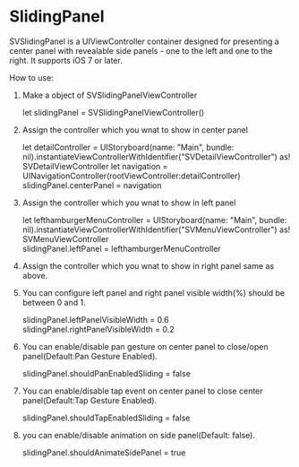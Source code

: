 # SlidingPanel
SVSlidingPanel is a UIViewController container designed for presenting a center panel with revealable side panels - one to the left and one to the right.
It supports iOS 7 or later.


How to use:

1. Make a object of SVSlidingPanelViewController

    let slidingPanel = SVSlidingPanelViewController()
    

2.  Assign the controller which you wnat to show in center panel
    
    let  detailController  = UIStoryboard(name: "Main", bundle: nil).instantiateViewControllerWithIdentifier("SVDetailViewController") as! SVDetailViewController
    let navigation = UINavigationController(rootViewController:detailController)
    slidingPanel.centerPanel = navigation
    

3. Assign the controller which you wnat to show in left panel
  
    let  lefthamburgerMenuController  = UIStoryboard(name: "Main", bundle: nil).instantiateViewControllerWithIdentifier("SVMenuViewController") as! SVMenuViewController  
    slidingPanel.leftPanel = lefthamburgerMenuController


4. Assign the controller which you wnat to show in right panel same as above.


5. You can configure left panel and right panel visible width(%) should be between 0 and 1.
    
     slidingPanel.leftPanelVisibleWidth = 0.6
     slidingPanel.rightPanelVisibleWidth = 0.2
 


6. You can enable/disable pan gesture on center panel to close/open panel(Default:Pan Gesture Enabled).
    
    slidingPanel.shouldPanEnabledSliding = false


7. You can enable/disable tap event on center panel to close center panel(Default:Tap Gesture Enabled).
    
    slidingPanel.shouldTapEnabledSliding = false


8. you can enable/disable animation on side panel(Default: false).

    slidingPanel.shouldAnimateSidePanel = true

